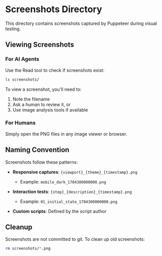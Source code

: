 # Screenshots Directory

This directory contains screenshots captured by Puppeteer during visual testing.

## Viewing Screenshots

### For AI Agents
Use the Read tool to check if screenshots exist:
```bash
ls screenshots/
```

To view a screenshot, you'll need to:
1. Note the filename
2. Ask a human to review it, or
3. Use image analysis tools if available

### For Humans
Simply open the PNG files in any image viewer or browser.

## Naming Convention

Screenshots follow these patterns:

- **Responsive captures**: `{viewport}_{theme}_{timestamp}.png`
  - Example: `mobile_dark_1704300000000.png`

- **Interaction tests**: `{step}_{description}_{timestamp}.png`
  - Example: `01_initial_state_1704300000000.png`

- **Custom scripts**: Defined by the script author

## Cleanup

Screenshots are not committed to git. To clean up old screenshots:
```bash
rm screenshots/*.png
```